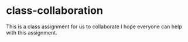 class-collaboration
===================

This is a class assignment for us to collaborate 
I hope everyone can help with this assignment.
